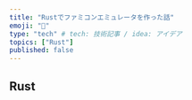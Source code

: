 ```yaml
---
title: "Rustでファミコンエミュレータを作った話"
emoji: "🦀"
type: "tech" # tech: 技術記事 / idea: アイデア
topics: ["Rust"]
published: false
---
```


## Rust

